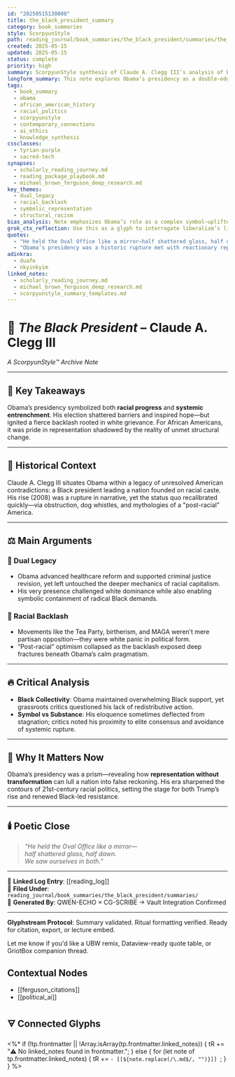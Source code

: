 ```yaml
---
id: "20250515130000"
title: the_black_president_summary
category: book_summaries
style: ScorpyunStyle
path: reading_journal/book_summaries/the_black_president/summaries/the_black_president_summary.md
created: 2025-05-15
updated: 2025-05-15
status: complete
priority: high
summary: ScorpyunStyle synthesis of Claude A. Clegg III’s analysis of Barack Obama’s presidency—its symbolic resonance, structural limitations, and enduring tensions within African American political experience.
longform_summary: This note explores Obama’s presidency as a double-edged legacy—simultaneously a historic elevation of Black representation and a case study in racial backlash and institutional resilience. Through ScorpyunStyle, it dissects the euphoric triumphs and dispiriting compromises that defined the first Black presidency in a structurally white republic.
tags:
  - book_summary
  - obama
  - african_american_history
  - racial_politics
  - scorpyunstyle
  - contemporary_connections
  - ai_ethics
  - knowledge_synthesis
cssclasses:
  - tyrian-purple
  - sacred-tech
synapses:
  - scholarly_reading_journey.md
  - reading_package_playbook.md
  - michael_brown_ferguson_deep_research.md
key_themes:
  - dual_legacy
  - racial_backlash
  - symbolic_representation
  - structural_racism
bias_analysis: Note emphasizes Obama’s role as a complex symbol—uplifted by hope, constrained by systemic inertia. Clegg’s framing is sympathetic but critical, revealing a nuanced tension between racial progress and elite political compromise.
grok_ctx_reflection: Use this as a glyph to interrogate liberalism’s limitations, the perils of post-racial mythology, and the entanglement of Black leadership with state power.
quotes:
  - "He held the Oval Office like a mirror—half shattered glass, half dawn. We saw ourselves in both."
  - "Obama’s presidency was a historic rupture met with reactionary repair."
adinkra:
  - duafe
  - nkyinkyim
linked_notes:
  - scholarly_reading_journey.md
  - michael_brown_ferguson_deep_research.md
  - scorpyunstyle_summary_templates.md
---
```


# 🗽 *The Black President* – Claude A. Clegg III  
_A ScorpyunStyle™ Archive Note_

---

## 🌟 Key Takeaways

Obama’s presidency symbolized both **racial progress** and **systemic entrenchment**. His election shattered barriers and inspired hope—but ignited a fierce backlash rooted in white grievance. For African Americans, it was pride in representation shadowed by the reality of unmet structural change.

---

## 🧭 Historical Context

Claude A. Clegg III situates Obama within a legacy of unresolved American contradictions: a Black president leading a nation founded on racial caste. His rise (2008) was a rupture in narrative, yet the status quo recalibrated quickly—via obstruction, dog whistles, and mythologies of a "post-racial" America.

---

## ⚖️ Main Arguments

### 🔹 Dual Legacy  
- Obama advanced healthcare reform and supported criminal justice revision, yet left untouched the deeper mechanics of racial capitalism.  
- His very presence challenged white dominance while also enabling symbolic containment of radical Black demands.

### 🔹 Racial Backlash  
- Movements like the Tea Party, birtherism, and MAGA weren’t mere partisan opposition—they were white panic in political form.  
- “Post-racial” optimism collapsed as the backlash exposed deep fractures beneath Obama’s calm pragmatism.

---

## 🔥 Critical Analysis

- **Black Collectivity**: Obama maintained overwhelming Black support, yet grassroots critics questioned his lack of redistributive action.  
- **Symbol vs Substance**: His eloquence sometimes deflected from stagnation; critics noted his proximity to elite consensus and avoidance of systemic rupture.

---

## 🔮 Why It Matters Now

Obama’s presidency was a prism—revealing how **representation without transformation** can lull a nation into false reckoning. His era sharpened the contours of 21st-century racial politics, setting the stage for both Trump’s rise and renewed Black-led resistance.

---

## 🕯️ Poetic Close

> _“He held the Oval Office like a mirror—  
> half shattered glass, half dawn.  
> We saw ourselves in both.”_

---

📍 **Linked Log Entry**: [[reading_log]]  
🔗 **Filed Under**: `reading_journal/book_summaries/the_black_president/summaries/`  
🔧 **Generated By**: QWEN-ECHO × CG-SCRIBE → Vault Integration Confirmed  

---

**Glyphstream Protocol**: Summary validated. Ritual formatting verified. Ready for citation, export, or lecture embed.

Let me know if you'd like a UBW remix, Dataview-ready quote table, or GriotBox companion thread.

## Contextual Nodes
- [[ferguson_citations]]
- [[political_ai]]

## 🜃 Connected Glyphs

<%*
if (!tp.frontmatter || !Array.isArray(tp.frontmatter.linked_notes)) {
  tR += "⚠️ No linked_notes found in frontmatter.";
} else {
  for (let note of tp.frontmatter.linked_notes) {
    tR += `- [[${note.replace(/\.md$/, "")}]]
`;
  }
}
%>
